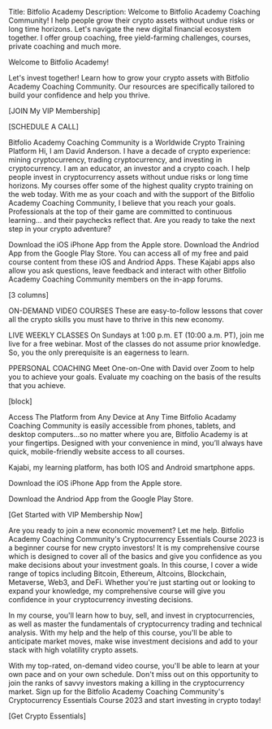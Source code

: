 Title: Bitfolio Academy
Description: Welcome to Bitfolio Academy Coaching Community! I help people grow their crypto assets without undue risks or long time horizons. Let's navigate the new digital financial ecosystem together. I offer group coaching, free yield-farming challenges, courses, private coaching and much more.

Welcome to Bitfolio Academy!
 

Let's invest together!
Learn how to grow your crypto assets with Bitfolio Academy Coaching Community. Our resources are specifically tailored to build your confidence and help you thrive.

[JOIN My VIP Membership]

[SCHEDULE A CALL]

Bitfolio Academy Coaching Community is a Worldwide Crypto Training Platform
Hi, I am David Anderson. I have a decade of crypto experience: mining cryptocurrency, trading cryptocurrency, and investing in cryptocurrency.  I am an educator, an investor and a crypto coach. I help people invest in cryptocurrency assets without undue risks or long time horizons. My courses offer some of the highest quality crypto training on the web today. With me as your coach and with the support of the Bitfolio Academy Coaching Community, I believe that you reach your goals. Professionals at the top of their game are committed to continuous learning… and their paychecks reflect that. Are you ready to take the next step in your crypto adventure?

Download the iOS iPhone App from the Apple store.
Download the Andriod App from the Google Play Store.
You can access all of my free and paid course content from these iOS and Andriod Apps. These Kajabi apps also allow you ask questions, leave feedback and interact with other Bitfolio Academy Coaching Community members on the in-app forums.

[3 columns]

ON-DEMAND VIDEO COURSES
These are easy-to-follow lessons that cover all the crypto skills you must have to thrive in this new economy.

LIVE WEEKLY CLASSES
On Sundays at 1:00 p.m. ET (10:00 a.m. PT), join me live for a free webinar. Most of the classes do not assume prior knowledge. So, you the only prerequisite is an eagerness to learn.

PPERSONAL COACHING
Meet One-on-One with David over Zoom to help you to achieve your goals. Evaluate my coaching on the basis of the results that you achieve.

[block] 

Access The Platform from Any Device at Any Time
Bitfolio Acadamy Coaching Community is easily accessible from phones, tablets, and desktop computers…so no matter where you are, Bitfolio Academy is at your fingertips. Designed with your convenience in mind, you’ll always have quick, mobile-friendly website access to all courses.

Kajabi, my learning platform, has both IOS and Android smartphone apps.

Download the iOS iPhone App from the Apple store.

Download the Andriod App from the Google Play Store.

[Get Started with VIP Membership Now]

Are you ready to join a new economic movement?
Let me help. Bitfolio Academy Coaching Community's Cryptocurrency Essentials Course 2023 is a beginner course for new crypto investors! It is my comprehensive course which is designed to cover all of the basics and give you confidence as you make decisions about your investment goals. In this course, I cover a wide range of topics including Bitcoin, Ethereum, Altcoins, Blockchain, Metaverse, Web3, and DeFi. Whether you're just starting out or looking to expand your knowledge, my comprehensive course will give you confidence in your cryptocurrency investing decisions.

In my course, you'll learn how to buy, sell, and invest in cryptocurrencies, as well as master the fundamentals of cryptocurrency trading and technical analysis. With my help and the help of this course, you'll be able to anticipate market moves, make wise investment decisions and add to your stack with high volatility crypto assets.

With my top-rated, on-demand video course, you'll be able to learn at your own pace and on your own schedule. Don't miss out on this opportunity to join the ranks of savvy investors making a killing in the cryptocurrency market. Sign up for the Bitfolio Academy Coaching Community's Cryptocurrency Essentials Course 2023 and start investing in crypto today!

[Get Crypto Essentials]
